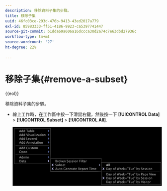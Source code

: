 ```yaml
---
description: 移除資料子集的步驟。
title: 移除子集
uuid: 46fc03ce-293d-476b-9413-43ed2017a779
exl-id: 85983333-ff51-4186-9923-ca5397741447
source-git-commit: b1dda69a606a16dccca30d2a74c7e63dbd27936c
workflow-type: tm+mt
source-wordcount: '27'
ht-degree: 22%

---
```


# 移除子集{#remove-a-subset}

{{eol}}

移除資料子集的步驟。

* 線上工作時，在工作區中按一下滑鼠右鍵，然後按一下 **[!UICONTROL Data]** > **[!UICONTROL Subset]** > **[!UICONTROL All]**.

   ![](assets/mnu_Subset_All.png)
